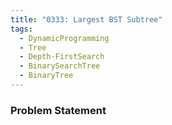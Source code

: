 ```yaml
---
title: "0333: Largest BST Subtree"
tags:
  - DynamicProgramming
  - Tree
  - Depth-FirstSearch
  - BinarySearchTree
  - BinaryTree
---
```

### Problem Statement

